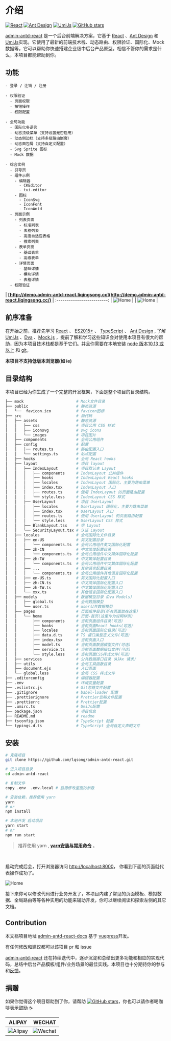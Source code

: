# 介绍

[![React](https://img.shields.io/badge/react-16.12.0-brightgreen.svg)](https://github.com/facebook/react)
[![Ant Design](https://img.shields.io/badge/antd-4.6.2-brightgreen.svg)](https://ant.design)
[![UmiJs](https://img.shields.io/badge/umi-3.2.19-brightgreen.svg)](https://umijs.org)
[![GitHub stars](https://img.shields.io/github/stars/lqsong/admin-antd-react.svg?style=social&label=Stars)](https://github.com/lqsong/admin-antd-react)


[admin-antd-react](http://demo.admin-antd-react.liqingsong.cc/) 是一个后台前端解决方案，它基于 [React](https://github.com/facebook/react) 、[Ant Design](https://ant.design) 和 [UmiJs](https://umijs.org)实现。它使用了最新的前端技术栈、动态路由、权限验证、国际化、Mock 数据等，它可以帮助你快速搭建企业级中后台产品原型。相信不管你的需求是什么，本项目都能帮助到你。


## 功能

```
- 登录 / 注销 / 注册

- 权限验证
  - 页面权限
  - 按钮操作
  - 权限配置

- 全局功能
  - 国际化多语言
  - 动态顶级菜单（支持设置是否启用）
  - 动态侧边栏（支持多级路由嵌套）
  - 动态面包屑（支持自定义配置）
  - Svg Sprite 图标
  - Mock 数据

- 综合实例
  - 引导页
  - 组件示例
    - 编辑器
      - CKEditor
      - tui-editor
    - 图标
      - IconSvg
      - IconFont
      - IconAntd
  - 页面示例
    - 列表页面
      - 标准列表
      - 表格列表
      - 高度自适应表格
      - 搜索列表
    - 表单页面
      - 基础表单
      - 高级表单      
    - 详情页面
      - 基础详情
      - 模块详情
      - 表格详情
  - 权限验证
```

| **[http://demo.admin-antd-react.liqingsong.cc](http://demo.admin-antd-react.liqingsong.cc/)**  |
:-------------------------:
| ![Home](https://gitee.com/lqsong/public/raw/master/admin-antd-react/home.png)  |
| ![Home](https://gitee.com/lqsong/public/raw/master/admin-antd-react/home2.png)  |



## 前序准备

在开始之前，推荐先学习  [React](https://github.com/facebook/react) 、 [ES2015+](http://es6.ruanyifeng.com/) 、 [TypeScript](https://github.com/Microsoft/TypeScript) 、 [Ant Design](https://ant.design) , 了解 [UmiJs](https://umijs.org) 、[Dva](https://dvajs.com) 、[Mock.js](https://github.com/nuysoft/Mock) ，提前了解和学习这些知识会对使用本项目有很大的帮助，因为本项目技术栈都是基于它们。并且你需要在本地安装 [node 版本10.13 或以上](http://nodejs.org/) 和 [git](https://git-scm.com/)。

**本项目不支持低版本浏览器(如 ie)**

## 目录结构

本项目已经为你生成了一个完整的开发框架，下面是整个项目的目录结构。

```bash
├── mock                       # Mock文件目录
├── public                     # 静态资源
│   └──  favicon.ico           # favicon图标
├── src                        # 源代码
│   ├── assets                 # 静态资源
│   │   ├── css                # 项目公用 CSS 样式
│   │   ├── iconsvg            # svg icons
│   │   └── images             # 项目图片
│   ├── components             # 全局公用组件
│   ├── config                 # 配置
│   │   │── routes.ts          # 路由配置入口
│   │   └── settings.ts        # 站点配置
│   ├── hooks                  # 全局 React hooks
│   ├── layout                 # 项目 layout
│   │   ├── IndexLayout        # 项目默认主 Layout
│   │   │   ├── components     # IndexLayout 公共组件
│   │   │   ├── hooks          # IndexLayout React hooks
│   │   │   ├── locales        # IndexLayout 国际化，主要为路由菜单
│   │   │   ├── index.tsx      # IndexLayout 入口
│   │   │   ├── routes.ts      # 使用 IndexLayout 的页面路由配置
│   │   │   └── style.less     # IndexLayout CSS 样式
│   │   ├── UserLayout         # 项目 UserLayout
│   │   │   ├── locales        # UserLayout 国际化，主要为路由菜单
│   │   │   ├── index.tsx      # UserLayout 入口
│   │   │   ├── routes.ts      # 使用 UserLayout 的页面路由配置
│   │   │   └── style.less     # UserLayout CSS 样式
│   │   ├── BlankLayout.tsx    # 空 Layout
│   │   └── SecurityLayout.tsx # 认证 Layout
│   ├── locales                # 全局国际化文件目录
│   │   ├── en-US              # 英文配置目录
│   │   │   └── components.ts  # 全局公用组件英文国际化配置
│   │   ├── zh-CN              # 中文简体配置目录
│   │   │   └── components.ts  # 全局公用组件中文简体国际化配置
│   │   ├── zh-TW              # 中文繁体配置目录
│   │   │   └── components.ts  # 全局公用组件中文繁体国际化配置
│   │   ├── ...                # 其他语言配置目录
│   │   │   └── components.ts  # 全局公用组件其他语言国际化配置
│   │   ├── en-US.ts           # 英文国际化配置入口
│   │   ├── zh-CN.ts           # 中文简体国际化配置入口
│   │   ├── zh-TW.ts           # 中文繁体国际化配置入口
│   │   └── xxx.ts             # 其他语言国际化配置入口
│   ├── models                 # 数据模型目录（Dva Models）
│   │   ├── global.ts          # 全局数据模型
│   │   └── user.ts            # user公共数据模型
│   ├── pages                  # 页面组件目录(所有页面放在这里)
│   │   └── home               # 页面-首页(这里作为说明样例)
│   │       ├── components     # 当前页面组件目录(可选)
│   │       ├── hooks          # 当前页面React hooks(可选)
│   │       ├── locales        # 当前页面国际化目录(可选)
│   │       ├── data.d.ts      # TS 接口类型定义文件(可选)
│   │       ├── index.tsx      # 当前页面入口
│   │       ├── model.ts       # 当前页面数据模型文件(可选)
│   │       ├── service.ts     # 当前页面数据接口文件(可选)
│   │       └── style.less     # 当前页面CSS样式文件(可选)
│   ├── services               # 公共数据接口目录（AJAx 请求）
│   ├── utils                  # 全局工具函数目录
│   ├── document.ejs           # 入口页面
│   └── global.less            # 全局 CSS 样式文件
├── .editorconfig              # 编辑器配置
├── .env                       # 环境变量配置
├── .eslintrc.js               # Git忽略文件配置
├── .gitignore                 # babel-loader 配置
├── .prettierignore            # Prettier忽略文件配置
├── .prettierrc                # Prettier配置
├── .umirc.ts                  # UmiJs配置
├── package.json               # 项目信息
├── README.md                  # readme
├── tsconfig.json              # TypeScript 配置
└── typings.d.ts               # TypeScript 全局自定义声明文件
```

## 安装

```bash
# 克隆项目
git clone https://github.com/lqsong/admin-antd-react.git

# 进入项目目录
cd admin-antd-react

# 复制文件
copy .env  .env.local # 启用修改里面的参数

# 安装依赖，推荐使用 yarn 
yarn 
# or
npm install

# 本地开发 启动项目
yarn start
# or
npm run start
```

> 推荐使用 yarn , **[yarn安装与常用命令](http://liqingsong.cc/article/detail/9)** 。


<br/>

启动完成后会，打开浏览器访问 [http://localhost:8000](http://localhost:8000)， 你看到下面的页面就代表操作成功了。

![Home](https://gitee.com/lqsong/public/raw/master/admin-antd-react/home.png)

接下来你可以修改代码进行业务开发了，本项目内建了常见的页面模板、模拟数据、全局路由等等各种实用的功能来辅助开发，你可以继续阅读和探索左侧的其它文档。


## Contribution

本文档项目地址 [admin-antd-react-docs](https://github.com/lqsong/admin-antd-react-docs) 基于 [vuepress](https://github.com/vuejs/vuepress)开发。

有任何修改和建议都可以该项目 pr 和 issue

[admin-antd-react](https://github.com/lqsong/admin-antd-react) 还在持续迭代中，逐步沉淀和总结出更多功能和相应的实现代码，总结中后台产品模板/组件/业务场景的最佳实践。本项目也十分期待你的参与和[反馈](https://github.com/lqsong/admin-antd-react/issues)。

## 捐赠

如果你觉得这个项目帮助到了你，请帮助 [![GitHub stars](https://img.shields.io/github/stars/lqsong/admin-antd-react.svg?style=social&label=Stars)](https://github.com/lqsong/admin-antd-react)，你也可以请作者喝咖啡表示鼓励 :coffee:

**ALIPAY**             |  **WECHAT**
:-------------------------:|:-------------------------:
![Alipay](http://uploads.liqingsong.cc/20210430/f62d2436-8d92-407d-977f-35f1e4b891fc.png)  |  ![Wechat](http://uploads.liqingsong.cc/20210430/3e24efa9-8e79-4606-9bd9-8215ce1235ac.png)
